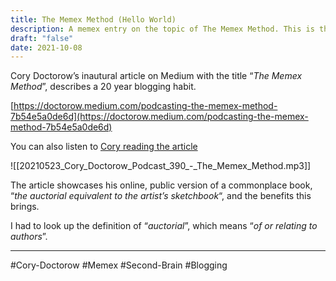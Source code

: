 ```yaml
---
title: The Memex Method (Hello World)
description: A memex entry on the topic of The Memex Method. This is the first entry on this site.
draft: "false"
date: 2021-10-08
---
```


Cory Doctorow’s inautural article on Medium with the title “_The Memex Method_”, describes a 20 year blogging habit.

[https://doctorow.medium.com/podcasting-the-memex-method-7b54e5a0de6d](https://doctorow.medium.com/podcasting-the-memex-method-7b54e5a0de6d)

You can also listen to [Cory reading the article](https://craphound.com/news/2021/05/23/the-memex-method/)

![[20210523_Cory_Doctorow_Podcast_390_-_The_Memex_Method.mp3]]

The article showcases his online, public version of a commonplace book, “_the auctorial equivalent to the artist’s sketchbook_“, and the benefits this brings.

I had to look up the definition of “_auctorial_”, which means “_of or relating to authors_”.

---
#Cory-Doctorow #Memex #Second-Brain #Blogging